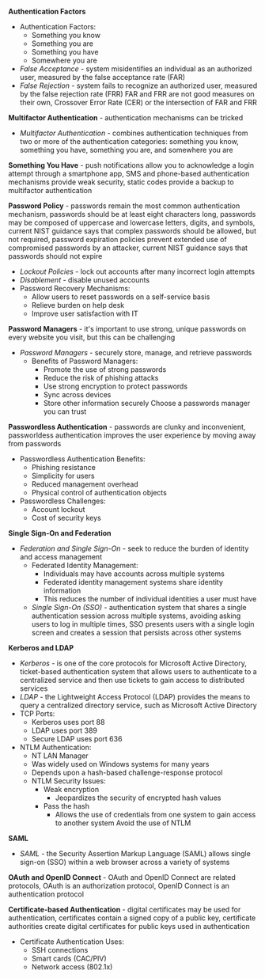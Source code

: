 **Authentication Factors**
- Authentication Factors:
	- Something you know
	- Something you are
	- Something you have
	- Somewhere you are
- *False Acceptance* - system misidentifies an individual as an authorized user, measured by the false acceptance rate (FAR)
- *False Rejection* - system fails to recognize an authorized user, measured by the false rejection rate (FRR)
FAR and FRR are not good measures on their own, Crossover Error Rate (CER) or the intersection of FAR and FRR

**Multifactor Authentication** - authentication mechanisms can be tricked
- *Multifactor Authentication* - combines authentication techniques from two or more of the authentication categories: something you know, something you have, something you are, and somewhere you are

**Something You Have** - push notifications allow you to acknowledge a login attempt through a smartphone app, SMS and phone-based authentication mechanisms provide weak security, static codes provide a backup to multifactor authentication

**Password Policy** - passwords remain the most common authentication mechanism, passwords should be at least eight characters long, passwords may be composed of uppercase and lowercase letters, digits, and symbols, current NIST guidance says that complex passwords should be allowed, but not required, password expiration policies prevent extended use of compromised passwords by an attacker, current NIST guidance says that passwords should not expire
- *Lockout Policies* - lock out accounts after many incorrect login attempts
- *Disablement* - disable unused accounts
- Password Recovery Mechanisms:
	- Allow users to reset passwords on a self-service basis
	- Relieve burden on help desk
	- Improve user satisfaction with IT

**Password Managers** - it's important to use strong, unique passwords on every website you visit, but this can be challenging
- *Password Managers* - securely store, manage, and retrieve passwords
	- Benefits of Password Managers:
		- Promote the use of strong passwords
		- Reduce the risk of phishing attacks
		- Use strong encryption to protect passwords
		- Sync across devices
		- Store other information securely
Choose a passwords manager you can trust

**Passwordless Authentication** - passwords are clunky and inconvenient, passworldess authentication improves the user experience by moving away from passwords
- Passwordless Authentication Benefits:
	- Phishing resistance
	- Simplicity for users
	- Reduced management overhead
	- Physical control of authentication objects
- Passwordless Challenges:
	- Account lockout
	- Cost of security keys

**Single Sign-On and Federation**
- *Federation and Single Sign-On* - seek to reduce the burden of identity and access management
	- Federated Identity Management:
		- Individuals may have accounts across multiple systems
		- Federated identity management systems share identity information
		- This reduces the number of individual identities a user must have
	- *Single Sign-On (SSO)* - authentication system that shares a single authentication session across multiple systems, avoiding asking users to log in multiple times, SSO presents users with a single login screen and creates a session that persists across other systems

**Kerberos and LDAP**
- *Kerberos* - is one of the core protocols for Microsoft Active Directory, ticket-based authentication system that allows users to authenticate to a centralized service and then use tickets to gain access to distributed services
- *LDAP* - the Lightweight Access Protocol (LDAP) provides the means to query a centralized directory service, such as Microsoft Active Directory
- TCP Ports:
	- Kerberos uses port 88
	- LDAP uses port 389
	- Secure LDAP uses port 636
- NTLM Authentication:
	- NT LAN Manager
	- Was widely used on Windows systems for many years
	- Depends upon a hash-based challenge-response protocol
	- NTLM Security Issues:
		- Weak encryption
			- Jeopardizes the security of encrypted hash values
		- Pass the hash
			- Allows the use of credentials from one system to gain access to another system
	Avoid the use of NTLM

**SAML**
- *SAML* - the Security Assertion Markup Language (SAML) allows single sign-on (SSO) within a web browser across a variety of systems

**OAuth and OpenID Connect** - OAuth and OpenID Connect are related protocols, OAuth is an authorization protocol, OpenID Connect is an authentication protocol

**Certificate-based Authentication** - digital certificates may be used for authentication, certificates contain a signed copy of a public key, certificate authorities create digital certificates for public keys used in authentication
- Certificate Authentication Uses:
	- SSH connections
	- Smart cards (CAC/PIV)
	- Network access (802.1x)
